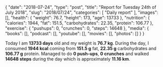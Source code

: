 {
    "date": "2018-07-24",
    "type": "post",
    "title": "Report for Tuesday 24th of July 2018",
    "slug": "2018\/07\/24",
    "categories": [
        "Daily report"
    ],
    "images": [],
    "health": {
        "weight": 76.7,
        "height": 173,
        "age": 13733
    },
    "nutrition": {
        "calories": 1944,
        "fat": 151.5,
        "carbohydrates": 22.35,
        "protein": 106.77
    },
    "exercise": {
        "pushups": 0,
        "crunches": 0,
        "steps": 14648
    },
    "media": {
        "books": [],
        "podcast": [],
        "youtube": [],
        "movies": [],
        "photos": []
    }
}

Today I am <strong>13733 days</strong> old and my weight is <strong>76.7 kg</strong>. During the day, I consumed <strong>1944 kcal</strong> coming from <strong>151.5 g</strong> fat, <strong>22.35 g</strong> carbohydrates and <strong>106.77 g</strong> protein. Managed to do <strong>0 push-ups</strong>, <strong>0 crunches</strong> and walked <strong>14648 steps</strong> during the day which is approximately <strong>11.16 km</strong>.